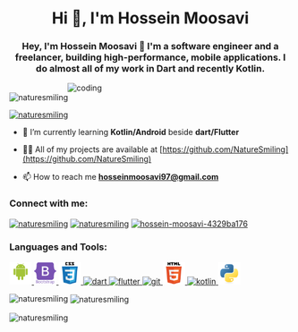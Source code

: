<h1 align="center">Hi 👋, I'm Hossein Moosavi</h1>
<h3 align="center">Hey, I'm Hossein Moosavi 👋 I'm a software engineer and a freelancer, building high-performance, mobile applications. I do almost all of my work in Dart and recently Kotlin.</h3>
<img align="right" alt="coding" width="400" src="https://i.pinimg.com/originals/ce/69/4f/ce694f560636dffcf42ecf40d4f2f962.gif"

<p align="left"> <img src="https://komarev.com/ghpvc/?username=naturesmiling&label=Profile%20views&color=0e75b6&style=flat" alt="naturesmiling" /> </p>

<p align="left"> <a href="https://twitter.com/naturesmiling" target="blank"><img src="https://img.shields.io/twitter/follow/naturesmiling?logo=twitter&style=for-the-badge" alt="naturesmiling" /></a> </p>

- 🌱 I’m currently learning **Kotlin/Android** beside **dart/Flutter**

- 👨‍💻 All of my projects are available at [https://github.com/NatureSmiling](https://github.com/NatureSmiling)

- 📫 How to reach me **hosseinmoosavi97@gmail.com**

<h3 align="left">Connect with me:</h3>
<p align="left">
<a href="https://te.me/naturesmiling" target="blank"><img align="center" src="https://upload.wikimedia.org/wikipedia/commons/thumb/8/82/Telegram_logo.svg/2048px-Telegram_logo.svg.png" alt="naturesmiling" height="40" width="40" /></a>
<a href="https://twitter.com/naturesmiling" target="blank"><img align="center" src="https://raw.githubusercontent.com/rahuldkjain/github-profile-readme-generator/master/src/images/icons/Social/twitter.svg" alt="naturesmiling" height="30" width="40" /></a>
<a href="https://linkedin.com/in/hossein-moosavi-4329ba176" target="blank"><img align="center" src="https://raw.githubusercontent.com/rahuldkjain/github-profile-readme-generator/master/src/images/icons/Social/linked-in-alt.svg" alt="hossein-moosavi-4329ba176" height="30" width="40" /></a>
</p>

<h3 align="left">Languages and Tools:</h3>
<p align="left"> <a href="https://developer.android.com" target="_blank" rel="noreferrer"> <img src="https://raw.githubusercontent.com/devicons/devicon/master/icons/android/android-original-wordmark.svg" alt="android" width="40" height="40"/> </a> <a href="https://getbootstrap.com" target="_blank" rel="noreferrer"> <img src="https://raw.githubusercontent.com/devicons/devicon/master/icons/bootstrap/bootstrap-plain-wordmark.svg" alt="bootstrap" width="40" height="40"/> </a> <a href="https://www.w3schools.com/css/" target="_blank" rel="noreferrer"> <img src="https://raw.githubusercontent.com/devicons/devicon/master/icons/css3/css3-original-wordmark.svg" alt="css3" width="40" height="40"/> </a> <a href="https://dart.dev" target="_blank" rel="noreferrer"> <img src="https://www.vectorlogo.zone/logos/dartlang/dartlang-icon.svg" alt="dart" width="40" height="40"/> </a> <a href="https://flutter.dev" target="_blank" rel="noreferrer"> <img src="https://www.vectorlogo.zone/logos/flutterio/flutterio-icon.svg" alt="flutter" width="40" height="40"/> </a> <a href="https://git-scm.com/" target="_blank" rel="noreferrer"> <img src="https://www.vectorlogo.zone/logos/git-scm/git-scm-icon.svg" alt="git" width="40" height="40"/> </a> <a href="https://www.w3.org/html/" target="_blank" rel="noreferrer"> <img src="https://raw.githubusercontent.com/devicons/devicon/master/icons/html5/html5-original-wordmark.svg" alt="html5" width="40" height="40"/> </a> <a href="https://kotlinlang.org" target="_blank" rel="noreferrer"> <img src="https://www.vectorlogo.zone/logos/kotlinlang/kotlinlang-icon.svg" alt="kotlin" width="40" height="40"/> </a> <a href="https://www.python.org" target="_blank" rel="noreferrer"> <img src="https://raw.githubusercontent.com/devicons/devicon/master/icons/python/python-original.svg" alt="python" width="40" height="40"/> </a> </p>

<p><img align="left" src="https://github-readme-stats.vercel.app/api/top-langs?username=naturesmiling&show_icons=true&locale=en&layout=compact" alt="naturesmiling" /></p>

<p>&nbsp;<img align="center" src="https://github-readme-stats.vercel.app/api?username=naturesmiling&show_icons=true&locale=en" alt="naturesmiling" /></p>

<p><img align="center" src="https://github-readme-streak-stats.herokuapp.com/?user=naturesmiling&" alt="naturesmiling" /></p>





